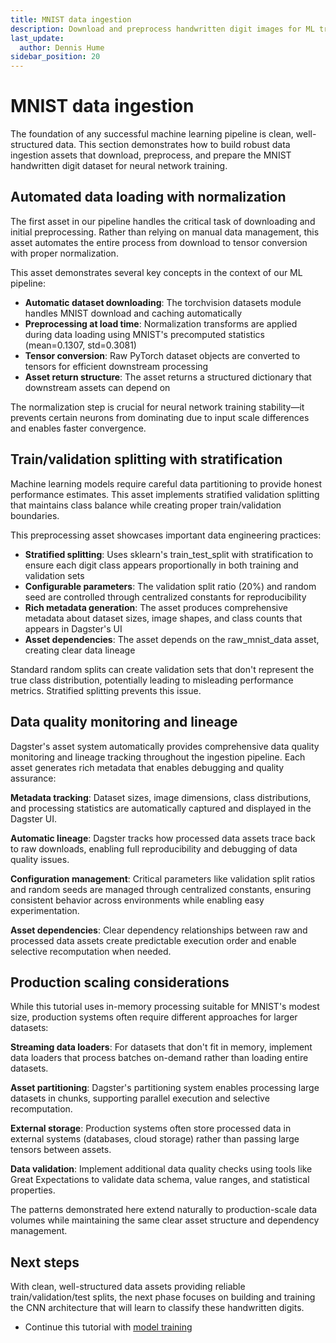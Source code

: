 ```yaml
---
title: MNIST data ingestion
description: Download and preprocess handwritten digit images for ML training
last_update:
  author: Dennis Hume
sidebar_position: 20
---
```


# MNIST data ingestion

The foundation of any successful machine learning pipeline is clean, well-structured data. This section demonstrates how to build robust data ingestion assets that download, preprocess, and prepare the MNIST handwritten digit dataset for neural network training.

## Automated data loading with normalization

The first asset in our pipeline handles the critical task of downloading and initial preprocessing. Rather than relying on manual data management, this asset automates the entire process from download to tensor conversion with proper normalization.

<CodeExample
  path="docs_projects/project_ml/src/project_ml/defs/assets/data_assets.py"
  language="python"
  startAfter="start_raw_data_loading"
  endBefore="end_raw_data_loading"
  title="Automated MNIST download with normalization"
/>

This asset demonstrates several key concepts in the context of our ML pipeline:

- **Automatic dataset downloading**: The torchvision datasets module handles MNIST download and caching automatically
- **Preprocessing at load time**: Normalization transforms are applied during data loading using MNIST's precomputed statistics (mean=0.1307, std=0.3081)
- **Tensor conversion**: Raw PyTorch dataset objects are converted to tensors for efficient downstream processing
- **Asset return structure**: The asset returns a structured dictionary that downstream assets can depend on

The normalization step is crucial for neural network training stability—it prevents certain neurons from dominating due to input scale differences and enables faster convergence.

## Train/validation splitting with stratification

Machine learning models require careful data partitioning to provide honest performance estimates. This asset implements stratified validation splitting that maintains class balance while creating proper train/validation boundaries.

<CodeExample
  path="docs_projects/project_ml/src/project_ml/defs/assets/data_assets.py"
  language="python"
  startAfter="start_data_preprocessing"
  endBefore="end_data_preprocessing"
  title="Stratified data splitting with metadata"
/>

This preprocessing asset showcases important data engineering practices:

- **Stratified splitting**: Uses sklearn's train_test_split with stratification to ensure each digit class appears proportionally in both training and validation sets
- **Configurable parameters**: The validation split ratio (20%) and random seed are controlled through centralized constants for reproducibility
- **Rich metadata generation**: The asset produces comprehensive metadata about dataset sizes, image shapes, and class counts that appears in Dagster's UI
- **Asset dependencies**: The asset depends on the raw_mnist_data asset, creating clear data lineage

Standard random splits can create validation sets that don't represent the true class distribution, potentially leading to misleading performance metrics. Stratified splitting prevents this issue.

## Data quality monitoring and lineage

Dagster's asset system automatically provides comprehensive data quality monitoring and lineage tracking throughout the ingestion pipeline. Each asset generates rich metadata that enables debugging and quality assurance:

**Metadata tracking**: Dataset sizes, image dimensions, class distributions, and processing statistics are automatically captured and displayed in the Dagster UI.

**Automatic lineage**: Dagster tracks how processed data assets trace back to raw downloads, enabling full reproducibility and debugging of data quality issues.

**Configuration management**: Critical parameters like validation split ratios and random seeds are managed through centralized constants, ensuring consistent behavior across environments while enabling easy experimentation.

**Asset dependencies**: Clear dependency relationships between raw and processed data assets create predictable execution order and enable selective recomputation when needed.

## Production scaling considerations

While this tutorial uses in-memory processing suitable for MNIST's modest size, production systems often require different approaches for larger datasets:

**Streaming data loaders**: For datasets that don't fit in memory, implement data loaders that process batches on-demand rather than loading entire datasets.

**Asset partitioning**: Dagster's partitioning system enables processing large datasets in chunks, supporting parallel execution and selective recomputation.

**External storage**: Production systems often store processed data in external systems (databases, cloud storage) rather than passing large tensors between assets.

**Data validation**: Implement additional data quality checks using tools like Great Expectations to validate data schema, value ranges, and statistical properties.

The patterns demonstrated here extend naturally to production-scale data volumes while maintaining the same clear asset structure and dependency management.

## Next steps

With clean, well-structured data assets providing reliable train/validation/test splits, the next phase focuses on building and training the CNN architecture that will learn to classify these handwritten digits.

- Continue this tutorial with [model training](/examples/ml/model-training)
